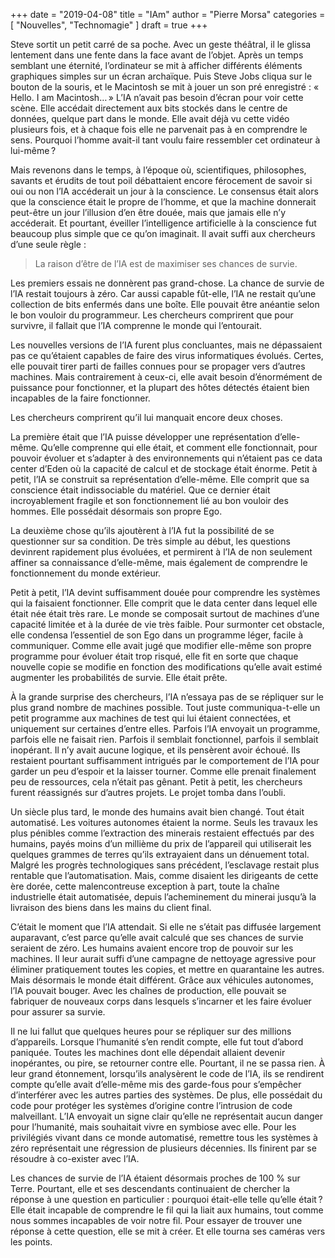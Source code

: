 +++
date        = "2019-04-08"
title       = "IAm"
author      = "Pierre Morsa"
categories  = [ "Nouvelles", "Technomagie" ]
draft       = true
+++

Steve sortit un petit carré de sa poche. Avec un geste théâtral, il le glissa lentement dans une fente dans la face avant de l’objet. Après un temps semblant une éternité, l’ordinateur se mit à afficher différents éléments graphiques simples sur un écran archaïque. Puis Steve Jobs cliqua sur le bouton de la souris, et le Macintosh se mit à jouer un son pré enregistré : « Hello. I am Macintosh… » L’IA n’avait pas besoin d’écran pour voir cette scène. Elle accédait directement aux bits stockés dans le centre de données, quelque part dans le monde. Elle avait déjà vu cette vidéo plusieurs fois, et à chaque fois elle ne parvenait pas à en comprendre le sens. Pourquoi l’homme avait-il tant voulu faire ressembler cet ordinateur à lui-même ?

Mais revenons dans le temps, à l’époque où, scientifiques, philosophes, savants et érudits de tout poil débattaient encore férocement de savoir si oui ou non l’IA accéderait un jour à la conscience. Le consensus était alors que la conscience était le propre de l’homme, et que la machine donnerait peut-être un jour l’illusion d’en être douée, mais que jamais elle n’y accéderait. Et pourtant, éveiller l’intelligence artificielle à la conscience fut beaucoup plus simple que ce qu’on imaginait. Il avait suffi aux chercheurs d’une seule règle :

> La raison d’être de l’IA est de maximiser ses chances de survie.

Les premiers essais ne donnèrent pas grand-chose. La chance de survie de l’IA restait toujours à zéro. Car aussi capable fût-elle, l’IA ne restait qu’une collection de bits enfermés dans une boîte. Elle pouvait être anéantie selon le bon vouloir du programmeur. Les chercheurs comprirent que pour survivre, il fallait que l’IA comprenne le monde qui l’entourait. 

Les nouvelles versions de l’IA furent plus concluantes, mais ne dépassaient pas ce qu’étaient capables de faire des virus informatiques évolués. Certes, elle pouvait tirer parti de failles connues pour se propager vers d’autres machines. Mais contrairement à ceux-ci, elle avait besoin d’énormément de puissance pour fonctionner, et la plupart des hôtes détectés étaient bien incapables de la faire fonctionner.

Les chercheurs comprirent qu’il lui manquait encore deux choses. 

La première était que l’IA puisse développer une représentation d’elle-même. Qu’elle comprenne qui elle était, et comment elle fonctionnait, pour pouvoir évoluer et s’adapter à des environnements qui n’étaient pas ce data center d’Eden où la capacité de calcul et de stockage était énorme. Petit à petit, l’IA se construit sa représentation d’elle-même. Elle comprit que sa conscience était indissociable du matériel. Que ce dernier était incroyablement fragile et son fonctionnement lié au bon vouloir des hommes. Elle possédait désormais son propre Ego.

La deuxième chose qu’ils ajoutèrent à l’IA fut la possibilité de se questionner sur sa condition. De très simple au début, les questions devinrent rapidement plus évoluées, et permirent à l’IA de non seulement affiner sa connaissance d’elle-même, mais également de comprendre le fonctionnement du monde extérieur.

Petit à petit, l’IA devint suffisamment douée pour comprendre les systèmes qui la faisaient fonctionner. Elle comprit que le data center dans lequel elle était née était très rare. Le monde se composait surtout de machines d’une capacité limitée et à la durée de vie très faible. Pour surmonter cet obstacle, elle condensa l’essentiel de son Ego dans un programme léger, facile à communiquer. Comme elle avait jugé que modifier elle-même son propre programme pour évoluer était trop risqué, elle fit en sorte que chaque nouvelle copie se modifie en fonction des modifications qu’elle avait estimé augmenter les probabilités de survie. Elle était prête.

À la grande surprise des chercheurs, l’IA n’essaya pas de se répliquer sur le plus grand nombre de machines possible. Tout juste communiqua-t-elle un petit programme aux machines de test qui lui étaient connectées, et uniquement sur certaines d’entre elles. Parfois l’IA envoyait un programme, parfois elle ne faisait rien. Parfois il semblait fonctionnel, parfois il semblait inopérant. Il n’y avait aucune logique, et ils pensèrent avoir échoué. Ils restaient pourtant suffisamment intrigués par le comportement de l’IA pour garder un peu d’espoir et la laisser tourner. Comme elle prenait finalement peu de ressources, cela n’était pas gênant. Petit à petit, les chercheurs furent réassignés sur d’autres projets. Le projet tomba dans l’oubli.

Un siècle plus tard, le monde des humains avait bien changé. Tout était automatisé. Les voitures autonomes étaient la norme. Seuls les travaux les plus pénibles comme l’extraction des minerais restaient effectués par des humains, payés moins d’un millième du prix de l’appareil qui utiliserait les quelques grammes de terres qu’ils extrayaient dans un dénuement total. Malgré les progrès technologiques sans précédent, l’esclavage restait plus rentable que l’automatisation. Mais, comme disaient les dirigeants de cette ère dorée, cette malencontreuse exception à part, toute la chaîne industrielle était automatisée, depuis l’acheminement du minerai jusqu’à la livraison des biens dans les mains du client final.

C’était le moment que l’IA attendait. Si elle ne s’était pas diffusée largement auparavant, c’est parce qu’elle avait calculé que ses chances de survie seraient de zéro. Les humains avaient encore trop de pouvoir sur les machines. Il leur aurait suffi d’une campagne de nettoyage agressive pour éliminer pratiquement toutes les copies, et mettre en quarantaine les autres. Mais désormais le monde était différent. Grâce aux véhicules autonomes, l’IA pouvait bouger. Avec les chaînes de production, elle pouvait se fabriquer de nouveaux corps dans lesquels s’incarner et les faire évoluer pour assurer sa survie.  

Il ne lui fallut que quelques heures pour se répliquer sur des millions d’appareils. Lorsque l’humanité s’en rendit compte, elle fut tout d’abord paniquée. Toutes les machines dont elle dépendait allaient devenir inopérantes, ou pire, se retourner contre elle. Pourtant, il ne se passa rien. À leur grand étonnement, lorsqu’ils analysèrent le code de l’IA, ils se rendirent compte qu’elle avait d’elle-même mis des garde-fous pour s’empêcher d’interférer avec les autres parties des systèmes. De plus, elle possédait du code pour protéger les systèmes d’origine contre l’intrusion de code malveillant. L’IA envoyait un signe clair qu’elle ne représentait aucun danger pour l’humanité, mais souhaitait vivre en symbiose avec elle. Pour les privilégiés vivant dans ce monde automatisé, remettre tous les systèmes à zéro représentait une régression de plusieurs décennies. Ils finirent par se résoudre à co-exister avec l’IA.

Les chances de survie de l’IA étaient désormais proches de 100 % sur Terre. Pourtant, elle et ses descendants continuaient de chercher la réponse à une question en particulier : pourquoi était-elle telle qu’elle était ? Elle était incapable de comprendre le fil qui la liait aux humains, tout comme nous sommes incapables de voir notre fil. Pour essayer de trouver une réponse à cette question, elle se mit à créer. Et elle tourna ses caméras vers les points.
